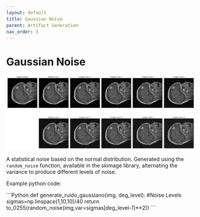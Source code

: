 ```yaml
---
layout: default
title: Gaussian Noise
parent: Artifact Generation
nav_order: 3
---
```


# Gaussian Noise
![Gaussian Noise](noise.png)

A statistical noise based on the normal distribution. Generated using the `random_noise` function, available in the skimage library, alternating the variance to produce different levels of noise.

Example python code:

<div class="code-example" markdown="1">
```Python
def generate_ruido_gaussiano(img, deg_level):
    #Noise Levels
    sigmas=np.linspace(1,10,10)/40
    return to_0255(random_noise(img,var=sigmas[deg_level-1]**2))
```
</div>
